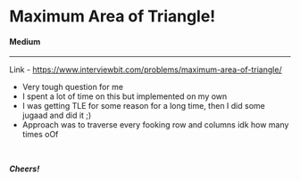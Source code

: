 # Maximum Area of Triangle!

#### Medium
<hr>

Link - https://www.interviewbit.com/problems/maximum-area-of-triangle/
<br>
* Very tough question for me
* I spent a lot of time on this but implemented on my own
* I was getting TLE for some reason for a long time, then I did some jugaad and did it ;)
* Approach was to traverse every fooking row and columns idk how many times oOf

<br>

***Cheers!***
